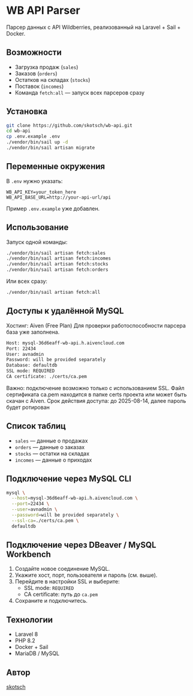 # WB API Parser

Парсер данных с API Wildberries, реализованный на Laravel + Sail + Docker.

## Возможности

- Загрузка продаж (`sales`)
- Заказов (`orders`)
- Остатков на складах (`stocks`)
- Поставок (`incomes`)
- Команда `fetch:all` — запуск всех парсеров сразу

## Установка

```bash
git clone https://github.com/skotsch/wb-api.git
cd wb-api
cp .env.example .env
./vendor/bin/sail up -d
./vendor/bin/sail artisan migrate
```

## Переменные окружения

В `.env` нужно указать:

```env
WB_API_KEY=your_token_here
WB_API_BASE_URL=http://your-api-url/api
```

Пример `.env.example` уже добавлен.

## Использование

Запуск одной команды:
```bash
./vendor/bin/sail artisan fetch:sales
./vendor/bin/sail artisan fetch:incomes
./vendor/bin/sail artisan fetch:stocks
./vendor/bin/sail artisan fetch:orders
```

Или всех сразу:
```bash
./vendor/bin/sail artisan fetch:all
```

## Доступы к удалённой MySQL

Хостинг: Aiven (Free Plan)
Для проверки работоспособности парсера база уже заполнена.

```bash
Host: mysql-36d6eaff-wb-api.h.aivencloud.com
Port: 22434
User: avnadmin
Password: will be provided separately
Database: defaultdb
SSL mode: REQUIRED
CA certificate: ./certs/ca.pem
```
Важно: подключение возможно только с использованием SSL.
Файл сертификата ca.pem находится в папке certs проекта или может быть скачан с Aiven. Срок действия доступа: до 2025-08-14, далее пароль будет ротирован
 
## Список таблиц

- `sales` — данные о продажах
- `orders` — данные о заказах
- `stocks` — остатки на складах
- `incomes` — данные о приходах

## Подключение через MySQL CLI

```bash
mysql \
  --host=mysql-36d6eaff-wb-api.h.aivencloud.com \
  --port=22434 \
  --user=avnadmin \
  --password=will be provided separately \
  --ssl-ca=./certs/ca.pem \
  defaultdb
```

## Подключение через DBeaver / MySQL Workbench

1. Создайте новое соединение MySQL.
2. Укажите хост, порт, пользователя и пароль (см. выше).
3. Перейдите в настройки SSL и выберите:
    - SSL mode: `REQUIRED`
    - CA certificate: путь до `ca.pem`
4. Сохраните и подключитесь.

## Технологии

- Laravel 8
- PHP 8.2
- Docker + Sail
- MariaDB / MySQL

## Автор

[skotsch](https://github.com/skotsch)
